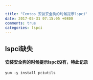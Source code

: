 ```yaml
---

title: "Centos 安装安全狗的时候提示lspci"
date: 2017-05-31 07:15:05 +0800
comments: true
categories: lspci
---
```


## lspci缺失
#### 安装安全狗的时候提示lspci没有，特此记录

```
yum -y install pciutils
```